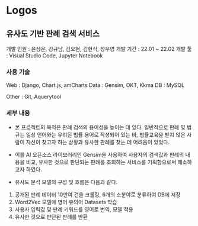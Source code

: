 # Logos


## 유사도 기반 판례 검색 서비스

개발 인원 : 윤상운, 강규남, 김오현, 김현식, 장우영
개발 기간 : 22.01 ~ 22.02
개발 툴 : Visual Studio Code, Jupyter Notebook

### 사용 기술

Web : Django, Chart.js, amCharts
Data : Gensim, OKT, Kkma
DB : MySQL

Other : Git, Aquerytool

### 세부 내용

- 본 프로젝트의 목적은 판례 검색의 용이성을 높이는 데 있다. 일반적으로 판례 및 법규는 일상 언어와는 유리된 법률 용어로 작성되어 있는 바, 법률교육을 받지 않은 사람이 자신이 찾고자 하는 상황과 유사한 판례를 찾는 데 어려움이 있었다.
 
- 이를 AI 오픈소스 라이브러리인 Gensim을 사용하여 사용자의 검색값과 판례의 내용을 비교, 유사한 것으로 판단되는 판례를 조회하는 서비스를 기획함으로써 해소하고자 하였다.
 
- 유사도 분석 모델의 구성 및 흐름은 다음과 같다.

1. 공개된 판례 데이터 10만여 건을 크롤링, 6개의 소분야로 분류하여 DB에 저장
2. Word2Vec 모델에 영어 유의어 Datasets 학습
3. 사용자 입력값 및 판례 키워드를 영어로 번역, 모델 적용
4. 유사한 것으로 판단된 판례를 반환
